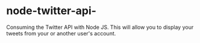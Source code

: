 # node-twitter-api-
Consuming the Twitter API with Node JS. This will allow you to display your tweets from your or another user's account.
